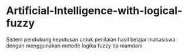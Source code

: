 # Artificial-Intelligence-with-logical-fuzzy
Sistem pendukung keputusan untuk penilaian hasil belajar mahasiswa dengan menggunakan metode logika  fuzzy tip mamdani
